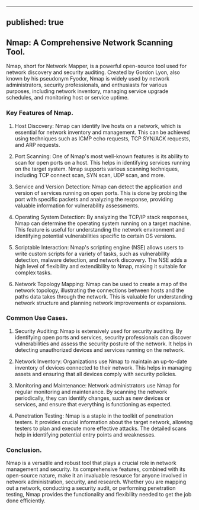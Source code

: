 
---
published: true
---
## Nmap: A Comprehensive Network Scanning Tool.



 Nmap, short for Network Mapper, is a powerful open-source tool used for network discovery and security auditing. Created by Gordon Lyon, also known by his pseudonym Fyodor, Nmap is widely used by network administrators, security professionals, and enthusiasts for various purposes, including network inventory, managing service upgrade schedules, and monitoring host or service uptime.

### Key Features of Nmap.

01. Host Discovery:
Nmap can identify live hosts on a network, which is essential for network inventory and management. This can be achieved using techniques such as ICMP echo requests, TCP SYN/ACK requests, and ARP requests.

02. Port Scanning:
One of Nmap's most well-known features is its ability to scan for open ports on a host. This helps in identifying services running on the target system. Nmap supports various scanning techniques, including TCP connect scan, SYN scan, UDP scan, and more.

03. Service and Version Detection:
Nmap can detect the application and version of services running on open ports. This is done by probing the port with specific packets and analyzing the response, providing valuable information for vulnerability assessments.

04. Operating System Detection:
By analyzing the TCP/IP stack responses, Nmap can determine the operating system running on a target machine. This feature is useful for understanding the network environment and identifying potential vulnerabilities specific to certain OS versions.

05. Scriptable Interaction:
Nmap's scripting engine (NSE) allows users to write custom scripts for a variety of tasks, such as vulnerability detection, malware detection, and network discovery. The NSE adds a high level of flexibility and extendibility to Nmap, making it suitable for complex tasks.

06. Network Topology Mapping:
Nmap can be used to create a map of the network topology, illustrating the connections between hosts and the paths data takes through the network. This is valuable for understanding network structure and planning network improvements or expansions.

### Common Use Cases.

01. Security Auditing:
Nmap is extensively used for security auditing. By identifying open ports and services, security professionals can discover vulnerabilities and assess the security posture of the network. It helps in detecting unauthorized devices and services running on the network.

02. Network Inventory:
Organizations use Nmap to maintain an up-to-date inventory of devices connected to their network. This helps in managing assets and ensuring that all devices comply with security policies.

03. Monitoring and Maintenance:
Network administrators use Nmap for regular monitoring and maintenance. By scanning the network periodically, they can identify changes, such as new devices or services, and ensure that everything is functioning as expected.

04. Penetration Testing:
Nmap is a staple in the toolkit of penetration testers. It provides crucial information about the target network, allowing testers to plan and execute more effective attacks. The detailed scans help in identifying potential entry points and weaknesses.

### Conclusion.

Nmap is a versatile and robust tool that plays a crucial role in network management and security. Its comprehensive features, combined with its open-source nature, make it an invaluable resource for anyone involved in network administration, security, and research. Whether you are mapping out a network, conducting a security audit, or performing penetration testing, Nmap provides the functionality and flexibility needed to get the job done efficiently.
